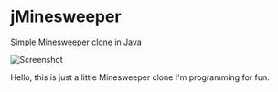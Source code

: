 # jMinesweeper
Simple Minesweeper clone in Java

![Screenshot](https://github.com/superinek/jMinesweeper/blob/master/jMinesweeper.PNG)

Hello, this is just a little Minesweeper clone I'm programming for fun.
